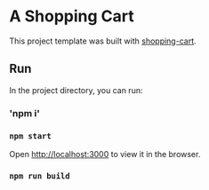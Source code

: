 # A Shopping Cart

This project template was built with [shopping-cart](https://github.com/reactjs/redux/tree/master/examples/shopping-cart).


## Run

In the project directory, you can run:
### 'npm i'

### `npm start`


Open [http://localhost:3000](http://localhost:3000) to view it in the browser.


### `npm run build`





